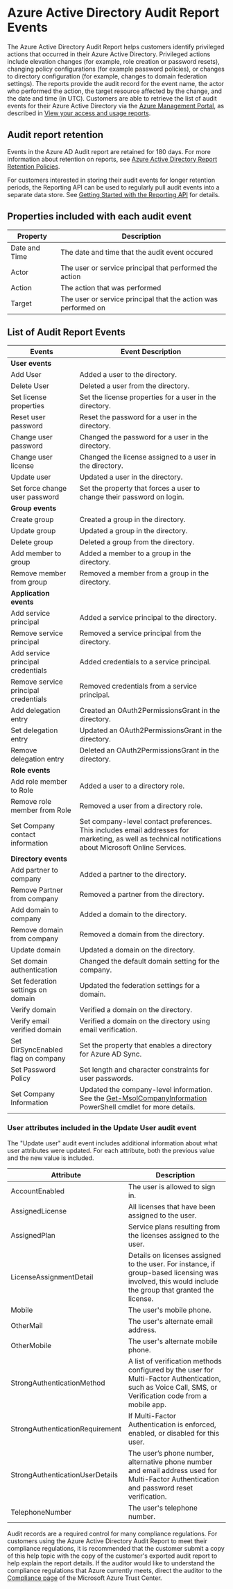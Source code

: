 <properties
   pageTitle="Azure Active Directory Audit Report Events | Microsoft Azure"
   description="Audited events that are available for viewing and downloading from your Azure Active Directory"
   services="active-directory"
   documentationCenter=""
   authors="kenhoff"
   manager="mbaldwin"
   editor=""/>

<tags
   ms.service="active-directory"
   ms.devlang="na"
   ms.topic="article"
   ms.tgt_pltfrm="na"
   ms.workload="identity"
   ms.date="09/21/2015"
   ms.author="kenhoff"/>

# Azure Active Directory Audit Report Events
The Azure Active Directory Audit Report helps customers identify privileged actions that occurred in their Azure Active Directory. Privileged actions include elevation changes (for example, role creation or password resets), changing policy configurations (for example password policies), or changes to directory configuration (for example, changes to domain federation settings). The reports provide the audit record for the event name, the actor who performed the action, the target resource affected by the change, and the date and time (in UTC). Customers are able to retrieve the list of audit events for their Azure Active Directory via the [Azure Management Portal](https://manage.windowsazure.com/), as described in [View your access and usage reports](active-directory-view-access-usage-reports.md).

## Audit report retention
Events in the Azure AD Audit report are retained for 180 days. For more information about retention on reports, see [Azure Active Directory Report Retention Policies](active-directory-reporting-retention.md).

For customers interested in storing their audit events for longer retention periods, the Reporting API can be used to regularly pull audit events into a separate data store. See [Getting Started with the Reporting API](active-directory-reporting-api-getting-started.md) for details.

## Properties included with each audit event

Property      | Description
------------- | --------------------------------------------------------------
Date and Time | The date and time that the audit event occured
Actor         | The user or service principal that performed the action
Action        | The action that was performed
Target        | The user or service principal that the action was performed on

## List of Audit Report Events
<!--- audit event descriptions should be in the past tense --->

Events                               | Event Description
------------------------------------ | -----------------------------------------------------------------------------------------------------------------------------------------------------------------------
**User events**                      |
Add User                             | Added a user to the directory.
Delete User                          | Deleted a user from the directory.
Set license properties               | Set the license properties for a user in the directory.
Reset user password                  | Reset the password for a user in the directory.
Change user password                 | Changed the password for a user in the directory.
Change user license                  | Changed the license assigned to a user in the directory.
Update user                          | Updated a user in the directory.
Set force change user password       | Set the property that forces a user to change their password on login.
**Group events**                     |
Create group                         | Created a group in the directory.
Update group                         | Updated a group in the directory.
Delete group                         | Deleted a group from the directory.
Add member to group                  | Added a member to a group in the directory.
Remove member from group             | Removed a member from a group in the directory.
**Application events**               |
Add service principal                | Added a service principal to the directory.
Remove service principal             | Removed a service principal from the directory.
Add service principal credentials    | Added credentials to a service principal.
Remove service principal credentials | Removed credentials from a service principal.
Add delegation entry                 | Created an OAuth2PermissionsGrant in the directory.
Set delegation entry                 | Updated an OAuth2PermissionsGrant in the directory.
Remove delegation entry              | Deleted an OAuth2PermissionsGrant in the directory.
**Role events**                      |
Add role member to Role              | Added a user to a directory role.
Remove role member from Role         | Removed a user from a directory role.
Set Company contact information      | Set company-level contact preferences. This includes email addresses for marketing, as well as technical notifications about Microsoft Online Services.
**Directory events**                 |
Add partner to company               | Added a partner to the directory.
Remove Partner from company          | Removed a partner from the directory.
Add domain to company                | Added a domain to the directory.
Remove domain from company           | Removed a domain from the directory.
Update domain                        | Updated a domain on the directory.
Set domain authentication            | Changed the default domain setting for the company.
Set federation settings on domain    | Updated the federation settings for a domain.
Verify domain                        | Verified a domain on the directory.
Verify email verified domain         | Verified a domain on the directory using email verification.
Set DirSyncEnabled flag on company   | Set the property that enables a directory for Azure AD Sync.
Set Password Policy                  | Set length and character constraints for user passwords.
Set Company Information              | Updated the company-level information. See the [Get-MsolCompanyInformation](https://msdn.microsoft.com/library/azure/dn194126.aspx) PowerShell cmdlet for more details.

<!---

List of events that still need descriptions:

Restore Application
Set String Auth Policy
Promote tenant to partner

--->

### User attributes included in the Update User audit event
The "Update user" audit event includes additional information about what user attributes were updated. For each attribute, both the previous value and the new value is included.

Attribute                       | Description
------------------------------- | -------------------------------------------------------------------------------------------------------------------------------------------------------
AccountEnabled                  | The user is allowed to sign in.
AssignedLicense                 | All licenses that have been assigned to the user.
AssignedPlan                    | Service plans resulting from the licenses assigned to the user.
LicenseAssignmentDetail         | Details on licenses assigned to the user. For instance, if group-based licensing was involved, this would include the group that granted the license.
Mobile                          | The user's mobile phone.
OtherMail                       | The user's alternate email address.
OtherMobile                     | The user's alternate mobile phone.
StrongAuthenticationMethod      | A list of verification methods configured by the user for Multi-Factor Authentication, such as Voice Call, SMS, or Verification code from a mobile app.
StrongAuthenticationRequirement | If Multi-Factor Authentication is enforced, enabled, or disabled for this user.
StrongAuthenticationUserDetails | The user’s phone number, alternative phone number and email address used for Multi-Factor Authentication and password reset verification.
TelephoneNumber                 | The user's telephone number.

Audit records are a required control for many compliance regulations. For customers using the Azure Active Directory Audit Report to meet their compliance regulations, it is recommended that the customer submit a copy of this help topic with the copy of the customer's exported audit report to help explain the report details. If the auditor would like to understand the compliance regulations that Azure currently meets, direct the auditor to the [Compliance page](http://azure.microsoft.com/support/trust-center/compliance/) of the Microsoft Azure Trust Center.
